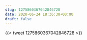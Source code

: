```yaml
---
slug: 1275860367042846728
date: 2020-06-24 18:36:30+00:00
draft: false
---
```


{{< tweet 1275860367042846728 >}}
